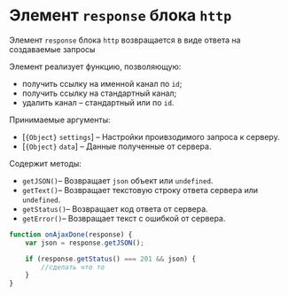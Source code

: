 # Элемент `response` блока `http`

Элемент `response` блока `http` возвращается в виде ответа на создаваемые запросы

Элемент реализует функцию, позволяющую:

* получить ссылку на именной канал по `id`;
* получить ссылку на стандартный канал;
* удалить канал – стандартный или по `id`.

Принимаемые аргументы:
* [`{Object}` `settings`] – Настройки проивзодимого запроса к серверу.
* [`{Object}` `data`] – Данные полученные от сервера.

Содержит методы:

* `getJSON()`– Возвращает `json` объект или `undefined`.
* `getText()`– Возвращает текстовую строку ответа сервера или `undefined`.
* `getStatus()`– Возвращает код ответа от сервера.
* `getError()`– Возвращает текст с ошибкой от сервера.

```js
function onAjaxDone(response) {
    var json = response.getJSON();

    if (response.getStatus() === 201 && json) {
        //сделать что то
    }
}
```
